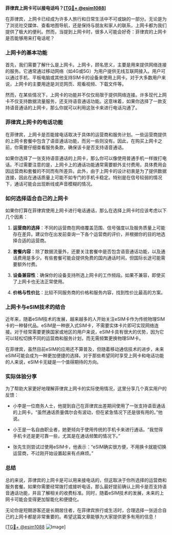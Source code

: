 **菲律宾上网卡可以接电话吗？[[TG💪+ @esim1088](https://t.me/s/esim1088)]**

在菲律宾，上网卡已经成为许多人旅行和日常生活中不可或缺的一部分。无论是为了浏览社交媒体、查看地图导航，还是保持与朋友和家人的联系，上网卡都为我们提供了极大的便利。然而，当提到上网卡时，很多人可能会好奇：菲律宾的上网卡是否能够用来打电话呢？

### 上网卡的基本功能

首先，我们需要了解什么是上网卡。上网卡，顾名思义，主要是用来提供网络连接的服务。它通常通过移动网络（如4G或5G）为用户提供无线互联网接入。用户可以通过手机、平板电脑或其他支持SIM卡的设备来使用上网卡。对于大多数用户来说，上网卡的主要用途是浏览网页、观看视频、下载文件等。

然而，在某些情况下，上网卡的功能并不仅仅局限于提供网络连接。许多现代上网卡不仅支持数据流量服务，还支持语音通话功能。这意味着，如果你选择了一款支持语音通话的上网卡，那么你就可以利用这张卡来进行电话沟通了。

### 菲律宾上网卡的电话功能

在菲律宾，上网卡是否能接电话取决于具体的运营商和服务计划。一些运营商提供的上网卡套餐中包含了语音通话功能，而另一些则没有。因此，在购买上网卡之前，你需要仔细查看服务条款，确保该卡是否支持语音通话。

如果你选择了一张支持语音通话的上网卡，那么你可以像使用普通手机一样拨打电话。不过需要注意的是，上网卡上的通话功能通常需要额外支付费用，具体费用会因运营商和套餐的不同而有所差异。此外，由于上网卡的设计初衷是为了提供数据连接，因此在通话质量上可能不如专门的手机卡稳定。特别是在信号较弱的情况下，通话可能会出现断线或声音模糊的情况。

### 如何选择适合自己的上网卡

如果你打算在菲律宾使用上网卡进行电话通话，那么在选择上网卡时应该考虑以下几个因素：

1. **运营商的选择**：不同的运营商在网络覆盖范围、信号强度以及服务质量上可能存在差异。建议你在出发前查询一下各个运营商的评价，并根据你的目的地选择合适的运营商。
   
2. **套餐内容**：除了数据流量外，还要关注套餐中是否包含语音通话功能，以及通话费用是多少。有些套餐可能会提供免费的国内通话时间，但国际长途可能需要额外付费。

3. **设备兼容性**：确保你的设备支持所选上网卡的工作频段。如果不兼容，即使买了上网卡也无法正常使用。

4. **价格与性价比**：比较不同服务商的价格和服务内容，找到性价比最高的方案。

### 上网卡与eSIM技术的结合

近年来，随着eSIM技术的发展，越来越多的人开始关注eSIM卡作为传统物理SIM卡的一种替代品。eSIM是一种嵌入式SIM卡，不需要实体卡片即可实现网络连接。对于经常需要更换国家或地区的用户来说，eSIM卡具有很大的优势，因为它可以轻松切换不同的运营商和服务计划，而无需频繁更换物理SIM卡。

在菲律宾，虽然目前eSIM的应用还不算普及，但随着移动通信技术的进步，未来eSIM可能会成为一种更加便捷的选择。对于那些希望同时享受上网卡和电话功能的人来说，eSIM卡无疑是一个值得期待的方向。

### 实际体验分享

为了帮助大家更好地理解菲律宾上网卡的实际使用情况，这里分享几个真实用户的反馈：

- 小李是一位商务人士，他提到自己在菲律宾出差期间使用了一张支持语音通话的上网卡。“虽然通话质量偶尔会有波动，但在紧急情况下还是很有用的。”他说。

- 小王是一名自由职业者，她更倾向于使用传统的手机卡来进行通话。“我觉得手机卡还是更可靠一些，尤其是在通话频繁的情况下。”

- 张先生则尝试过使用eSIM卡，他表示：“eSIM确实很方便，不用换卡就能切换运营商，不过刚开始设置起来有点麻烦。”

### 总结

总的来说，菲律宾的上网卡是可以用来接电话的，但这取决于你所选择的运营商和服务套餐。如果你需要经常拨打或接听电话，那么最好提前确认上网卡是否支持语音通话功能，并且了解相关的收费标准。同时，随着eSIM技术的发展，未来的上网卡可能会变得更加智能化和便捷化。

无论你是短期游客还是长期居住者，在菲律宾旅行或生活时，合理选择一张适合自己的上网卡都是非常重要的。希望这篇文章能够为大家提供更多有用的信息！

[[TG💪+ @esim1088](https://t.me/s/esim1088) ![Image](https://i.postimg.cc/4NQfJmqS/Snipaste-2025-05-13-00-14-12.png)]